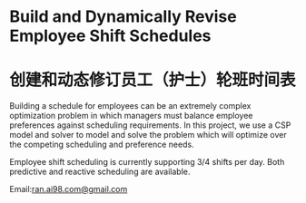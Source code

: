 # Build and Dynamically Revise Employee Shift Schedules 
# 创建和动态修订员工（护士）轮班时间表

Building a schedule for employees can be an extremely complex optimization problem in which managers must balance employee preferences against scheduling requirements. In this project, we use a CSP model and solver to model and solve the problem which will optimize over the competing scheduling and preference needs.

Employee shift scheduling is currently supporting 3/4 shifts per day. Both predictive and reactive scheduling are available.




Email:ran.ai98.com@gmail.com
